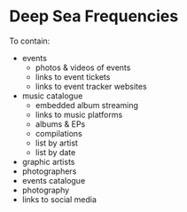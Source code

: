 # Deep Sea Frequencies

To contain:

* events
  * photos & videos of events
  * links to event tickets
  * links to event tracker websites
* music catalogue
  * embedded album streaming
  * links to music platforms
  * albums & EPs
  * compilations
  * list by artist
  * list by date
* graphic artists
* photographers
* events catalogue
* photography
* links to social media

